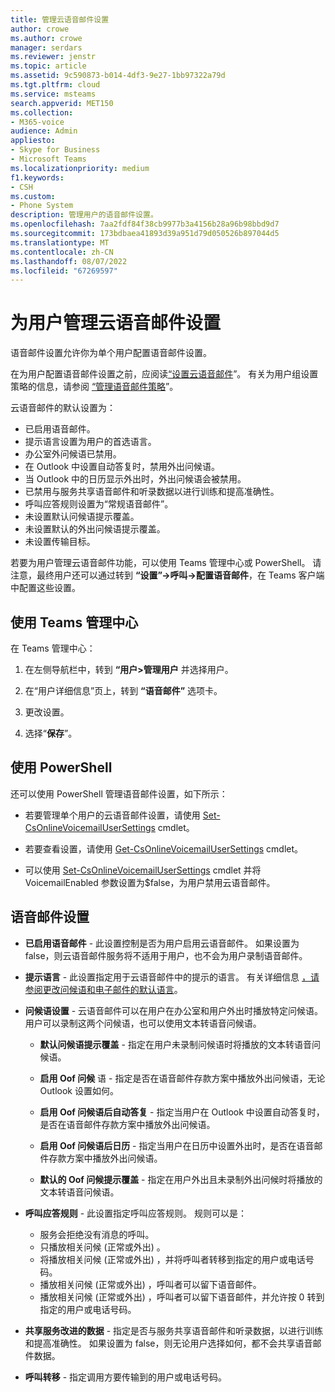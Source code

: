 ```yaml
---
title: 管理云语音邮件设置
author: crowe
ms.author: crowe
manager: serdars
ms.reviewer: jenstr
ms.topic: article
ms.assetid: 9c590873-b014-4df3-9e27-1bb97322a79d
ms.tgt.pltfrm: cloud
ms.service: msteams
search.appverid: MET150
ms.collection:
- M365-voice
audience: Admin
appliesto:
- Skype for Business
- Microsoft Teams
ms.localizationpriority: medium
f1.keywords:
- CSH
ms.custom:
- Phone System
description: 管理用户的语音邮件设置。
ms.openlocfilehash: 7aa2fdf84f38cb9977b3a4156b28a96b98bbd9d7
ms.sourcegitcommit: 173bdbaea41893d39a951d79d050526b897044d5
ms.translationtype: MT
ms.contentlocale: zh-CN
ms.lasthandoff: 08/07/2022
ms.locfileid: "67269597"
---
```

# <a name="manage-cloud-voicemail-settings-for-users"></a>为用户管理云语音邮件设置

语音邮件设置允许你为单个用户配置语音邮件设置。

在为用户配置语音邮件设置之前，应阅读[“设置云语音邮件](set-up-phone-system-voicemail.md)”。 有关为用户组设置策略的信息，请参阅 [“管理语音邮件策略](manage-voicemail-policies.md)”。

云语音邮件的默认设置为：

- 已启用语音邮件。
- 提示语言设置为用户的首选语言。
- 办公室外问候语已禁用。
- 在 Outlook 中设置自动答复时，禁用外出问候语。
- 当 Outlook 中的日历显示外出时，外出问候语会被禁用。
- 已禁用与服务共享语音邮件和听录数据以进行训练和提高准确性。
- 呼叫应答规则设置为“常规语音邮件”。
- 未设置默认问候语提示覆盖。
- 未设置默认的外出问候语提示覆盖。
- 未设置传输目标。


若要为用户管理云语音邮件功能，可以使用 Teams 管理中心或 PowerShell。 请注意，最终用户还可以通过转到 **“设置”->呼叫->配置语音邮件**，在 Teams 客户端中配置这些设置。

## <a name="use-teams-admin-center"></a>使用 Teams 管理中心

在 Teams 管理中心：

1.  在左侧导航栏中，转到 **“用户>管理用户** 并选择用户。

2.  在“用户详细信息”页上，转到 **“语音邮件”** 选项卡。

3.  更改设置。

4.  选择“**保存**”。


## <a name="use-powershell"></a>使用 PowerShell

还可以使用 PowerShell 管理语音邮件设置，如下所示：

- 若要管理单个用户的云语音邮件设置，请使用 [Set-CsOnlineVoicemailUserSettings](/powershell/module/skype/set-csonlinevoicemailusersettings) cmdlet。 

- 若要查看设置，请使用 [Get-CsOnlineVoicemailUserSettings](/powershell/module/skype/get-csonlinevoicemailusersettings) cmdlet。

- 可以使用 [Set-CsOnlineVoicemailUserSettings](/powershell/module/skype/set-csonlinevoicemailusersettings) cmdlet 并将 VoicemailEnabled 参数设置为$false，为用户禁用云语音邮件。 

## <a name="voicemail-settings"></a>语音邮件设置

- **已启用语音邮件** - 此设置控制是否为用户启用云语音邮件。 如果设置为 false，则云语音邮件服务将不适用于用户，也不会为用户录制语音邮件。

- **提示语言** - 此设置指定用于云语音邮件中的提示的语言。 有关详细信息 [，请参阅更改问候语和电子邮件的默认语言](change-the-default-language-for-greetings-and-emails.md)。

- **问候语设置** - 云语音邮件可以在用户在办公室和用户外出时播放特定问候语。 用户可以录制这两个问候语，也可以使用文本转语音问候语。

  - **默认问候语提示覆盖** - 指定在用户未录制问候语时将播放的文本转语音问候语。

  - **启用 Oof 问候** 语 - 指定是否在语音邮件存款方案中播放外出问候语，无论 Outlook 设置如何。

  - **启用 Oof 问候语后自动答复** - 指定当用户在 Outlook 中设置自动答复时，是否在语音邮件存款方案中播放外出问候语。

  - **启用 Oof 问候语后日历** - 指定当用户在日历中设置外出时，是否在语音邮件存款方案中播放外出问候语。

  - **默认的 Oof 问候提示覆盖** - 指定在用户外出且未录制外出问候时将播放的文本转语音问候语。

- **呼叫应答规则** - 此设置指定呼叫应答规则。 规则可以是：
  - 服务会拒绝没有消息的呼叫。
  - 只播放相关问候 (正常或外出) 。
  - 将播放相关问候 (正常或外出) ，并将呼叫者转移到指定的用户或电话号码。
  -  播放相关问候 (正常或外出) ，呼叫者可以留下语音邮件。
  - 播放相关问候 (正常或外出) ，呼叫者可以留下语音邮件，并允许按 0 转到指定的用户或电话号码。

- **共享服务改进的数据** - 指定是否与服务共享语音邮件和听录数据，以进行训练和提高准确性。 如果设置为 false，则无论用户选择如何，都不会共享语音邮件数据。

- **呼叫转移** - 指定调用方要传输到的用户或电话号码。


